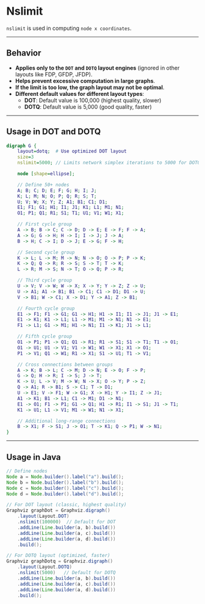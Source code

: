 # Nslimit

`nslimit` is used in computing `node x coordinates`.

------

## **Behavior**

- **Applies only to the `DOT` and `DOTQ` layout engines** (ignored in other layouts like FDP, GFDP, JFDP).
- **Helps prevent excessive computation in large graphs**.
- **If the limit is too low, the graph layout may not be optimal**.
- **Different default values for different layout types**:
  - **DOT**: Default value is 100,000 (highest quality, slower)
  - **DOTQ**: Default value is 5,000 (good quality, faster)

------

## **Usage in DOT and DOTQ**

```dot
digraph G {
    layout=dotq;  # Use optimized DOT layout
    size=3
    nslimit=5000; // Limits network simplex iterations to 5000 for DOTQ

    node [shape=ellipse];

    // Define 50+ nodes
    A; B; C; D; E; F; G; H; I; J;
    K; L; M; N; O; P; Q; R; S; T;
    U; V; W; X; Y; Z; A1; B1; C1; D1;
    E1; F1; G1; H1; I1; J1; K1; L1; M1; N1;
    O1; P1; Q1; R1; S1; T1; U1; V1; W1; X1;

    // First cycle group
    A -> B; B -> C; C -> D; D -> E; E -> F; F -> A;
    A -> G; G -> H; H -> I; I -> J; J -> A;
    B -> H; C -> I; D -> J; E -> G; F -> H;

    // Second cycle group
    K -> L; L -> M; M -> N; N -> O; O -> P; P -> K;
    K -> Q; Q -> R; R -> S; S -> T; T -> K;
    L -> R; M -> S; N -> T; O -> Q; P -> R;

    // Third cycle group
    U -> V; V -> W; W -> X; X -> Y; Y -> Z; Z -> U;
    U -> A1; A1 -> B1; B1 -> C1; C1 -> D1; D1 -> U;
    V -> B1; W -> C1; X -> D1; Y -> A1; Z -> B1;

    // Fourth cycle group
    E1 -> F1; F1 -> G1; G1 -> H1; H1 -> I1; I1 -> J1; J1 -> E1;
    E1 -> K1; K1 -> L1; L1 -> M1; M1 -> N1; N1 -> E1;
    F1 -> L1; G1 -> M1; H1 -> N1; I1 -> K1; J1 -> L1;

    // Fifth cycle group
    O1 -> P1; P1 -> Q1; Q1 -> R1; R1 -> S1; S1 -> T1; T1 -> O1;
    O1 -> U1; U1 -> V1; V1 -> W1; W1 -> X1; X1 -> O1;
    P1 -> V1; Q1 -> W1; R1 -> X1; S1 -> U1; T1 -> V1;

    // Cross connections between groups
    A -> K; B -> L; C -> M; D -> N; E -> O; F -> P;
    G -> Q; H -> R; I -> S; J -> T;
    K -> U; L -> V; M -> W; N -> X; O -> Y; P -> Z;
    Q -> A1; R -> B1; S -> C1; T -> D1;
    U -> E1; V -> F1; W -> G1; X -> H1; Y -> I1; Z -> J1;
    A1 -> K1; B1 -> L1; C1 -> M1; D1 -> N1;
    E1 -> O1; F1 -> P1; G1 -> Q1; H1 -> R1; I1 -> S1; J1 -> T1;
    K1 -> U1; L1 -> V1; M1 -> W1; N1 -> X1;

    // Additional long-range connections
    B -> X1; F -> S1; J -> O1; T -> K1; Q -> P1; W -> N1;
}
```

------

## **Usage in Java**

```java
// Define nodes
Node a = Node.builder().label("a").build();
Node b = Node.builder().label("b").build();
Node c = Node.builder().label("c").build();
Node d = Node.builder().label("d").build();

// For DOT layout (classic, highest quality)
Graphviz graphDot = Graphviz.digraph()
    .layout(Layout.DOT)
    .nslimit(100000)  // Default for DOT
    .addLine(Line.builder(a, b).build())
    .addLine(Line.builder(a, c).build())
    .addLine(Line.builder(a, d).build())
    .build();

// For DOTQ layout (optimized, faster)
Graphviz graphDotq = Graphviz.digraph()
    .layout(Layout.DOTQ)
    .nslimit(5000)   // Default for DOTQ
    .addLine(Line.builder(a, b).build())
    .addLine(Line.builder(a, c).build())
    .addLine(Line.builder(a, d).build())
    .build();
```